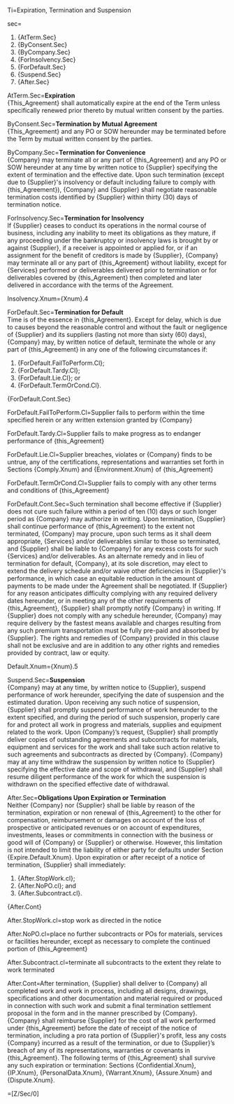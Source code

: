 Ti=Expiration, Termination and Suspension

sec=<ol><li>{AtTerm.Sec}<li>{ByConsent.Sec}<li>{ByCompany.Sec}<li>{ForInsolvency.Sec}<li>{ForDefault.Sec}<li>{Suspend.Sec}<li>{After.Sec}</ol>

AtTerm.Sec=<b>Expiration</b><br> {This_Agreement} shall automatically expire at the end of the Term unless specifically renewed prior thereto by mutual written consent by the parties.

ByConsent.Sec=<b>Termination by Mutual Agreement</b><br> {This_Agreement} and any PO or SOW hereunder may be terminated before the Term by mutual written consent by the parties.

ByCompany.Sec=<b>Termination for Convenience</b><br> {Company} may terminate all or any part of {this_Agreement} and any PO or SOW hereunder at any time by written notice to {Supplier} specifying the extent of termination and the effective date. Upon such termination (except due to {Supplier}'s insolvency or default including failure to comply with {this_Agreement}), {Company} and {Supplier} shall negotiate reasonable termination costs identified by {Supplier} within thirty (30) days of termination notice.

ForInsolvency.Sec=<b>Termination for Insolvency</b><br> If {Supplier} ceases to conduct its operations in the normal course of business, including any inability to meet its obligations as they mature, if any proceeding under the bankruptcy or insolvency laws is brought by or against {Supplier}, if a receiver is appointed or applied for, or if an assignment for the benefit of creditors is made by {Supplier}, {Company} may terminate all or any part of {this_Agreement} without liability, except for {Services} performed or deliverables delivered prior to termination or for deliverables covered by {this_Agreement} then completed and later delivered in accordance with the terms of the Agreement.

Insolvency.Xnum={Xnum}.4

ForDefault.Sec=<b>Termination for Default</b><br> Time is of the essence in {this_Agreement}. Except for delay, which is due to causes beyond the reasonable control and without the fault or negligence of {Supplier} and its suppliers (lasting not more than sixty (60) days), {Company} may, by written notice of default, terminate the whole or any part of {this_Agreement} in any one of the following circumstances if: <ol><li>{ForDefault.FailToPerform.Cl};</li><li>{ForDefault.Tardy.Cl};</li><li>{ForDefault.Lie.Cl}; or</li><li>{ForDefault.TermOrCond.Cl}.</li></ol> {ForDefault.Cont.Sec}

ForDefault.FailToPerform.Cl=Supplier fails to perform within the time specified herein or any written extension granted by {Company}

ForDefault.Tardy.Cl=Supplier fails to make progress as to endanger performance of {this_Agreement}

ForDefault.Lie.Cl=Supplier breaches, violates or {Company} finds to be untrue, any of the certifications, representations and warranties set forth in Sections {Comply.Xnum} and {Environment.Xnum} of {this_Agreement}

ForDefault.TermOrCond.Cl=Supplier fails to comply with any other terms and conditions of {this_Agreement}

ForDefault.Cont.Sec=Such termination shall become effective if {Supplier} does not cure such failure within a period of ten (10) days or such longer period as {Company} may authorize in writing. Upon termination, {Supplier} shall continue performance of {this_Agreement} to the extent not terminated, {Company} may procure, upon such terms as it shall deem appropriate, {Services} and/or deliverables similar to those so terminated, and {Supplier} shall be liable to {Company} for any excess costs for such {Services} and/or deliverables. As an alternate remedy and in lieu of termination for default, {Company}, at its sole discretion, may elect to extend the delivery schedule and/or waive other deficiencies in {Supplier}'s performance, in which case an equitable reduction in the amount of payments to be made under the Agreement shall be negotiated. If {Supplier} for any reason anticipates difficulty complying with any required delivery dates hereunder, or in meeting any of the other requirements of {this_Agreement}, {Supplier} shall promptly notify {Company} in writing. If {Supplier} does not comply with any schedule hereunder, {Company} may require delivery by the fastest means available and charges resulting from any such premium transportation must be fully pre-paid and absorbed by {Supplier}. The rights and remedies of {Company} provided in this clause shall not be exclusive and are in addition to any other rights and remedies provided by contract, law or equity.

Default.Xnum={Xnum}.5

Suspend.Sec=<b>Suspension</b><br>{Company} may at any time, by written notice to {Supplier}, suspend performance of work hereunder, specifying the date of suspension and the estimated duration. Upon receiving any such notice of suspension, {Supplier} shall promptly suspend performance of work hereunder to the extent specified, and during the period of such suspension, properly care for and protect all work in progress and materials, supplies and equipment related to the work. Upon {Company}’s request, {Supplier} shall promptly deliver copies of outstanding agreements and subcontracts for materials, equipment and services for the work and shall take such action relative to such agreements and subcontracts as directed by {Company}. {Company} may at any time withdraw the suspension by written notice to {Supplier} specifying the effective date and scope of withdrawal, and {Supplier} shall resume diligent performance of the work for which the suspension is withdrawn on the specified effective date of withdrawal.

After.Sec=<b>Obligations Upon Expiration or Termination</b><br>Neither {Company} nor {Supplier} shall be liable by reason of the termination, expiration or non renewal of {this_Agreement} to the other for compensation, reimbursement or damages on account of the loss of prospective or anticipated revenues or on account of expenditures, investments, leases or commitments in connection with the business or good will of {Company} or {Supplier} or otherwise. However, this limitation is not intended to limit the liability of either party for defaults under Section {Expire.Default.Xnum}. Upon expiration or after receipt of a notice of termination, {Supplier} shall immediately: <ol><li>{After.StopWork.cl};</li><li>{After.NoPO.cl}; and</li><li>{After.Subcontract.cl}.</li></ol>{After.Cont}

After.StopWork.cl=stop work as directed in the notice

After.NoPO.cl=place no further subcontracts or POs for materials, services or facilities hereunder, except as necessary to complete the continued portion of {this_Agreement}

After.Subcontract.cl=terminate all subcontracts to the extent they relate to work terminated

After.Cont=After termination, {Supplier} shall deliver to {Company} all completed work and work in process, including all designs, drawings, specifications and other documentation and material required or produced in connection with such work and submit a final termination settlement proposal in the form and in the manner prescribed by {Company}. {Company} shall reimburse {Supplier} for the cost of all work performed under {this_Agreement} before the date of receipt of the notice of termination, including a pro rata portion of {Supplier}'s profit, less any costs {Company} incurred as a result of the termination, or due to {Supplier}’s breach of any of its representations, warranties or covenants in {this_Agreement}. The following terms of {this_Agreement} shall survive any such expiration or termination: Sections {Confidential.Xnum}, {IP.Xnum}, {PersonalData.Xnum}, {Warrant.Xnum}, {Assure.Xnum} and {Dispute.Xnum}.

=[Z/Sec/0]
